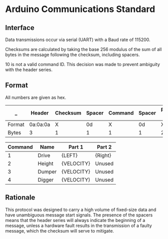 # Arduino Communications Standard
## Interface
Data transmissions occur via serial (UART) with a Baud rate of 115200.

Checksums are calculated by taking the base 256 modulus of the sum of
all bytes in the message following the checksum, including spacers.

10 is not a valid command ID. This decision was made to prevent
ambiguity with the header series.

## Format
All numbers are given as hex.

_      |Header   | Checksum | Spacer | Command | Spacer | Part 1 | Spacer | Part 2
-------|---------|----------|--------|---------|--------|--------|--------|------
Format |0a:0a:0a | X        | 0d     | X       | 0d     | X:X    | 0d     | X:X
Bytes  |3        | 1        | 1      | 1       | 1      | 2      | 1      | 2

Command | Name   | Part 1     | Part 2
--------|--------|------------|-------
1       | Drive  | {LEFT}     | {Right}
2       | Height | {VELOCITY} | Unused
3       | Dumper | {VELOCITY} | Unused
4       | Digger | {VELOCITY) | Unused

## Rationale
This protocol was designed to carry a high volume of fixed-size data
and have unambiguous message start signals. The presence of the spacers
means that the header series will always indicate the beginning of a
message, unless a hardware fault results in the transmission of a faulty
message, which the checksum will serve to mitigate.